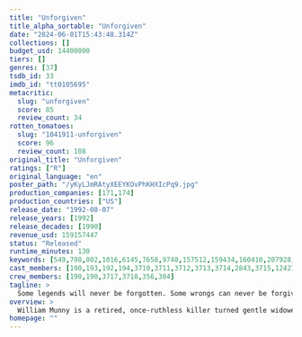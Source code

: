 ```yaml
---
title: "Unforgiven"
title_alpha_sortable: "Unforgiven"
date: "2024-06-01T15:43:48.314Z"
collections: []
budget_usd: 14400000
tiers: []
genres: [37]
tsdb_id: 33
imdb_id: "tt0105695"
metacritic:
  slug: "unforgiven"
  score: 85
  review_count: 34
rotten_tomatoes:
  slug: "1041911-unforgiven"
  score: 96
  review_count: 108
original_title: "Unforgiven"
ratings: ["R"]
original_language: "en"
poster_path: "/yKyLJmRAtyXEEYKOvPhKHXIcPq9.jpg"
production_companies: [171,174]
production_countries: ["US"]
release_date: "1992-08-07"
release_years: [1992]
release_decades: [1990]
revenue_usd: 159157447
status: "Released"
runtime_minutes: 130
keywords: [549,798,802,1016,6145,7658,9748,157512,159434,160410,207928,209631,231624]
cast_members: [190,193,192,194,3710,3711,3712,3713,3714,2843,3715,1242148,185111,44205,976171,58058]
crew_members: [190,190,3717,3718,356,384]
tagline: >
  Some legends will never be forgotten. Some wrongs can never be forgiven.
overview: >
  William Munny is a retired, once-ruthless killer turned gentle widower and hog farmer. To help support his two motherless children, he accepts one last bounty-hunter mission to find the men who brutalized a prostitute. Joined by his former partner and a cocky greenhorn, he takes on a corrupt sheriff.
homepage: ""
---
```

